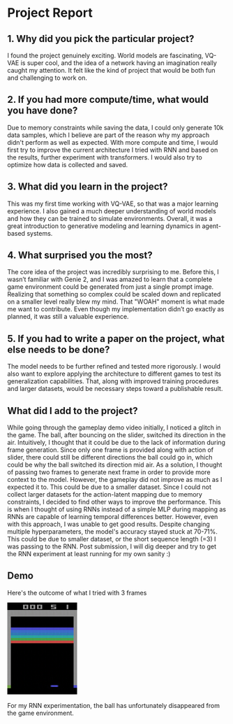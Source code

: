 # Project Report

## 1. Why did you pick the particular project?

I found the project genuinely exciting. World models are fascinating, VQ-VAE is super cool, and the idea of a network having an imagination really caught my attention. It felt like the kind of project that would be both fun and challenging to work on.

## 2. If you had more compute/time, what would you have done?

Due to memory constraints while saving the data, I could only generate 10k data samples, which I believe are part of the reason why my approach didn't perform as well as expected. With more compute and time, I would first try to improve the current architecture I tried with RNN and based on the results, further experiment with transformers. I would also try to optimize how data is collected and saved. 

## 3. What did you learn in the project?

This was my first time working with VQ-VAE, so that was a major learning experience. I also gained a much deeper understanding of world models and how they can be trained to simulate environments. Overall, it was a great introduction to generative modeling and learning dynamics in agent-based systems.

## 4. What surprised you the most?

The core idea of the project was incredibly surprising to me. Before this, I wasn’t familiar with Genie 2, and I was amazed to learn that a complete game environment could be generated from just a single prompt image. Realizing that something so complex could be scaled down and replicated on a smaller level really blew my mind. That "WOAH" moment is what made me want to contribute. Even though my implementation didn’t go exactly as planned, it was still a valuable experience.

## 5. If you had to write a paper on the project, what else needs to be done?

The model needs to be further refined and tested more rigorously. I would also want to explore applying the architecture to different games to test its generalization capabilities. That, along with improved training procedures and larger datasets, would be necessary steps toward a publishable result.


## What did I add to the project?

While going through the gameplay demo video initially, I noticed a glitch in the game. The ball, after bouncing on the slider, switched its direction in the air. Intuitively, I thought that it could be due to the lack of information during frame generation. Since only one frame is provided along with action of slider, there could still be different directions the ball could go in, which could be why the ball switched its direction mid air. As a solution, I thought of passing two frames to generate next frame in order to provide more context to the model. However, the gameplay did not improve as much as I expected it to. This could be due to a smaller dataset. Since I could not collect larger datasets for the action-latent mapping due to memory constraints, I decided to find other ways to improve the performance. This is when I thought of using RNNs instead of a simple MLP during mapping as RNNs are capable of learning temporal differences better. However, even with this approach, I was unable to get good results. Despite changing multiple hyperparameters, the model's accuracy stayed stuck at 70-71%. This could be due to smaller dataset, or the short sequence length (=3) I was passing to the RNN. Post submission, I will dig deeper and try to get the RNN experiment at least running for my own sanity :)

## Demo

Here's the outcome of what I tried with 3 frames

![Demo-gif](gameplay_mlp.gif)

For my RNN experimentation, the ball has unfortunately disappeared from the game environment. 